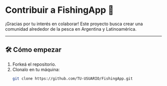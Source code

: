 # Contribuir a FishingApp 🎣

¡Gracias por tu interés en colaborar! Este proyecto busca crear una comunidad alrededor de la pesca en Argentina y Latinoamérica.  

---

## 🛠️ Cómo empezar
1. Forkeá el repositorio.
2. Clonalo en tu máquina:  
   ```bash
   git clone https://github.com/TU-USUARIO/FishingApp.git
